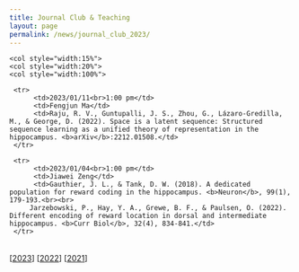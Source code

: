 ```yaml
---
title: Journal Club & Teaching
layout: page
permalink: /news/journal_club_2023/
---
```



<table style="width:100%" border="0">
     
	<col style="width:15%">
  	<col style="width:20%">
	<col style="width:100%">
	
     <tr>
          <td>2023/01/11<br>1:00 pm</td>
          <td>Fengjun Ma</td>
          <td>Raju, R. V., Guntupalli, J. S., Zhou, G., Lázaro-Gredilla, M., & George, D. (2022). Space is a latent sequence: Structured sequence learning as a unified theory of representation in the hippocampus. <b>arXiv</b>:2212.01508.</td> 
     </tr>	
	
     <tr>
          <td>2023/01/04<br>1:00 pm</td>
          <td>Jiawei Zeng</td>
          <td>Gauthier, J. L., & Tank, D. W. (2018). A dedicated population for reward coding in the hippocampus. <b>Neuron</b>, 99(1), 179-193.<br><br>
	     Jarzebowski, P., Hay, Y. A., Grewe, B. F., & Paulsen, O. (2022). Different encoding of reward location in dorsal and intermediate hippocampus. <b>Curr Biol</b>, 32(4), 834-841.</td> 
     </tr>		
	
      
</table>

[[2023](/news/journal_club_2023/)] [[2022](/news/journal_club_2022/)] [[2021](/news/journal_club_2021/)]

